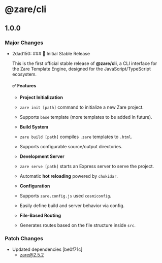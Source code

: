 # @zare/cli

## 1.0.0

### Major Changes

- 2dad150: ### 🎉 Initial Stable Release

  This is the first official stable release of **@zare/cli**, a CLI interface for the Zare Template Engine, designed for the JavaScript/TypeScript ecosystem.

  #### ✅ Features

  - **Project Initialization**

  - `zare init [path]` command to initialize a new Zare project.

  - Supports `base` template (more templates to be added in future).

  - **Build System**

  - `zare build [path]` compiles `.zare` templates to `.html`.

  - Supports configurable source/output directories.

  - **Development Server**

  - `zare serve [path]` starts an Express server to serve the project.

  - Automatic **hot reloading** powered by `chokidar`.

  - **Configuration**

  - Supports `zare.config.js` used `cosmiconfig`.

  - Easily define build and server behavior via config.

  - **File-Based Routing**

  - Generates routes based on the file structure inside `src`.

### Patch Changes

- Updated dependencies [be0f71c]
  - zare@2.5.2
